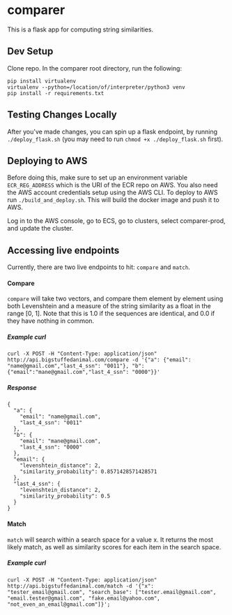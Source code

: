 # comparer

This is a flask app for computing string similarities.

## Dev Setup
Clone repo. In the comparer root directory, run the following:
```
pip install virtualenv
virtualenv --python=/location/of/interpreter/python3 venv
pip install -r requirements.txt
```
## Testing Changes Locally
After you've made changes, you can spin up a flask endpoint, by running `./deploy_flask.sh` (you may need to run `chmod +x ./deploy_flask.sh` first).

## Deploying to AWS
Before doing this, make sure to set up an environment variable `ECR_REG_ADDRESS` which is the URI of the ECR repo on AWS. You also need the AWS account credentials setup using the AWS CLI. To deploy to AWS run `./build_and_deploy.sh`. This will build the docker image and push it to AWS.

Log in to the AWS console, go to ECS, go to clusters, select comparer-prod, and update the cluster.

## Accessing live endpoints

Currently, there are two live endpoints to hit: `compare` and `match`. 

#### Compare
`compare` will take two vectors, and compare them element by element using both Levenshtein and a measure of the string similarity as a float in the range [0, 1]. Note that this is 1.0 if the sequences are identical, and 0.0 if they have nothing in common.

##### Example curl
```curl -X POST -H "Content-Type: application/json" http://api.bigstuffedanimal.com/compare -d '{"a": {"email": "name@gmail.com","last_4_ssn": "0011"}, "b": {"email":"mane@gmail.com","last_4_ssn": "0000"}}'```

##### Response
```
{
  "a": {
    "email": "name@gmail.com",
    "last_4_ssn": "0011"
  },
  "b": {
    "email": "mane@gmail.com",
    "last_4_ssn": "0000"
  },
  "email": {
    "levenshtein_distance": 2,
    "similarity_probability": 0.8571428571428571
  },
  "last_4_ssn": {
    "levenshtein_distance": 2,
    "similarity_probability": 0.5
  }
}
```
#### Match
`match` will search within a search space for a value x. It returns the most likely match, as well as similarity scores for each item in the search space.

##### Example curl
```curl -X POST -H "Content-Type: application/json" http://api.bigstuffedanimal.com/match -d '{"x": "tester_email@gmail.com", "search_base": ["tester.email@gmail.com", "email.tester@gmail.com", "fake.email@yahoo.com", "not_even_an_email@gmail.com"]}';```



